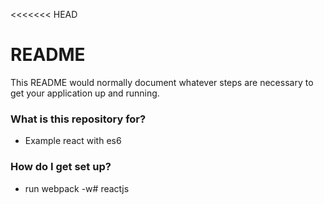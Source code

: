 <<<<<<< HEAD
# README #

This README would normally document whatever steps are necessary to get your application up and running.

### What is this repository for? ###

* Example react with es6

### How do I get set up? ###

* run webpack -w# reactjs


